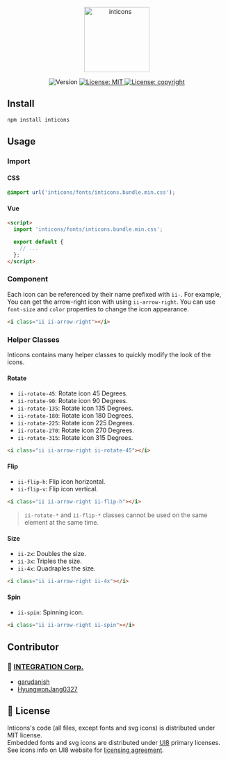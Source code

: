 <p align="center">
  <a href="https://github.com/medistream-team/inticons" target="_blank">
  <img alt="inticons" src="https://user-images.githubusercontent.com/73154157/173287685-f48b2a71-de64-458f-80a1-573424da2a14.svg" width="150" />
  </a>
</p>
<p align="center">
  <img alt="Version" src="https://img.shields.io/npm/v/inticons?color=blue" />
  <a href="#" target="_blank">
    <img alt="License: MIT" src="https://img.shields.io/badge/License-MIT-yellow.svg" />
  </a>
  <a href="#" target="_blank">
    <img src="https://img.shields.io/badge/License-copyright-green" alt="License: copyright">
  </a>
</p>

## Install

```sh
npm install inticons
```

## Usage

### Import

#### CSS

```css
@import url('inticons/fonts/inticons.bundle.min.css');
```

#### Vue

```html
<script>
  import 'inticons/fonts/inticons.bundle.min.css';

  export default {
    // ...
  };
</script>
```

### Component

Each icon can be referenced by their name prefixed with `ii-`. For example, You can get the arrow-right icon with using `ii-arrow-right`. You can use `font-size` and `color` properties to change the icon appearance.

```html
<i class="ii ii-arrow-right"></i>
```

### Helper Classes

Inticons contains many helper classes to quickly modify the look of the icons.

#### Rotate

- `ii-rotate-45`: Rotate icon 45 Degrees.
- `ii-rotate-90`: Rotate icon 90 Degrees.
- `ii-rotate-135`: Rotate icon 135 Degrees.
- `ii-rotate-180`: Rotate icon 180 Degrees.
- `ii-rotate-225`: Rotate icon 225 Degrees.
- `ii-rotate-270`: Rotate icon 270 Degrees.
- `ii-rotate-315`: Rotate icon 315 Degrees.

```html
<i class="ii ii-arrow-right ii-rotate-45"></i>
```

#### Flip

- `ii-flip-h`: Flip icon horizontal.
- `ii-flip-v`: Flip icon vertical.

```html
<i class="ii ii-arrow-right ii-flip-h"></i>
```

> `ii-rotate-*` and `ii-flip-*` classes cannot be used on the same element at the same time.

#### Size

- `ii-2x`: Doubles the size.
- `ii-3x`: Triples the size.
- `ii-4x`: Quadraples the size.

```html
<i class="ii ii-arrow-right ii-4x"></i>
```

#### Spin

- `ii-spin`: Spinning icon.

```html
<i class="ii ii-arrow-right ii-spin"></i>
```

## Contributor

### 👥 [**INTEGRATION Corp.**](https://github.com/medistream-team)

- [garudanish](https://github.com/garudanish)
- [HyungwonJang0327](https://github.com/HyungwonJang0327)

## 📝 License

Inticons's code (all files, except fonts and svg icons) is distributed under MIT license.<br>
Embedded fonts and svg icons are distributed under [UI8](https://ui8.net) primary licenses. See icons info on UI8 website for [licensing agreement](https://ui8.net/licensing).
